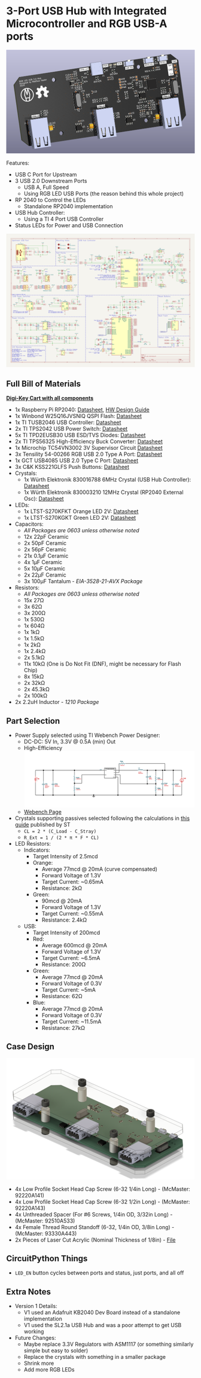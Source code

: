 # 3-Port USB Hub with Integrated Microcontroller and RGB USB-A ports

![Full Board Design Render](images/render.png)
 
Features:
- USB C Port for Upstream
- 3 USB 2.0 Downstream Ports
  - USB A, Full Speed
  - Using RGB LED USB Ports (the reason behind this whole project)
- RP 2040 to Control the LEDs
  - Standalone RP2040 implementation
- USB Hub Controller:
  - Using a TI 4 Port USB Controller
- Status LEDs for Power and USB Connection

![Schematic](images/led-usb-hub.svg)

## Full Bill of Materials
**[Digi-Key Cart with all components](https://www.digikey.com/short/4rfrj37h)**
- 1x Raspberry Pi RP2040: [Datasheet](https://datasheets.raspberrypi.com/rp2040/rp2040-datasheet.pdf), [HW Design Guide](https://datasheets.raspberrypi.com/rp2040/hardware-design-with-rp2040.pdf)
- 1x Winbond W25Q16JVSNIQ QSPI Flash: [Datasheet](https://docs.rs-online.com/19e0/0900766b81622f8b.pdf)
- 1x TI TUSB2046 USB Controller: [Datasheet](https://www.ti.com/lit/ds/symlink/tusb2046i.pdf)
- 2x TI TPS2042 USB Power Switch: [Datasheet](https://www.ti.com/lit/ds/symlink/tps2042b.pdf)
- 5x TI TPD2EUSB30 USB ESD/TVS Diodes: [Datasheet](https://www.ti.com/lit/ds/symlink/tpd2eusb30.pdf)
- 2x TI TPS56325 High-Efficiency Buck Converter: [Datasheet](https://www.ti.com/lit/ds/symlink/tps563252.pdf)
- 1x Microchip TC54VN3002 3V Supervisor Circuit [Datasheet](https://ww1.microchip.com/downloads/aemDocuments/documents/MSLD/ProductDocuments/DataSheets/20001434K.pdf)
- 3x Tensility 54-00266 RGB USB 2.0 Type A Port: [Datasheet](http://www.tensility.com/pdffiles/54-00266.pdf)
- 1x GCT USB4085 USB 2.0 Type C Port: [Datasheet](https://gct.co/files/drawings/usb4085.pdf)
- 3x C&K KSS221GLFS Push Buttons: [Datasheet](https://www.ckswitches.com/media/1463/kss.pdf)
- Crystals:
  - 1x Würth Elektronik 830016788 6MHz Crystal (USB Hub Controller): [Datasheet](https://www.we-online.com/components/products/datasheet/830016788.pdf)
  - 1x Würth Elektronik 830003210 12MHz Crystal (RP2040 External Osc): [Datasheet](https://www.we-online.com/components/products/datasheet/830003210.pdf)
- LEDs:
  - 1x LTST-S270KFKT Orange LED 2V: [Datasheet](https://optoelectronics.liteon.com/upload/download/DS22-2000-209/LTST-S270KFKT.pdf)
  - 1x LTST-S270KGKT Green LED 2V: [Datasheet](https://optoelectronics.liteon.com/upload/download/DS22-2000-226/LTST-S270KGKT.pdf)
- Capacitors:
  - *All Packages are 0603 unless otherwise noted*
  - 12x 22pF Ceramic
  - 2x 50pF Ceramic
  - 2x 56pF Ceramic
  - 21x 0.1µF Ceramic
  - 4x 1µF Ceramic
  - 5x 10µF Ceramic
  - 2x 22µF Ceramic
  - 3x 100µF Tantalum - *EIA-3528-21-AVX Package*
- Resistors:
  - *All Packages are 0603 unless otherwise noted*
  - 15x 27Ω
  - 3x 62Ω
  - 3x 200Ω
  - 1x 530Ω
  - 1x 604Ω
  - 1x 1kΩ
  - 1x 1.5kΩ
  - 1x 2kΩ
  - 1x 2.4kΩ
  - 2x 5.1kΩ
  - 11x 10kΩ (One is Do Not Fit (DNF), might be necessary for Flash Chip)
  - 8x 15kΩ
  - 2x 32kΩ
  - 2x 45.3kΩ
  - 2x 100kΩ
- 2x 2.2uH Inductor - *1210 Package*

## Part Selection
- Power Supply selected using TI Webench Power Designer:
  - DC-DC: 5V In, 3.3V @ 0.5A (min) Out
  - High-Efficiency
  ![Power Supply Design](images/power-supply.svg)
  - [Webench Page](https://webench.ti.com/appinfo/webench/scripts/SDP.cgi?ID=E20EF4E51E15D568)
- Crystals supporting passives selected following the calculations in [this guide](https://www.st.com/resource/en/application_note/an2867-oscillator-design-guide-for-stm8afals-stm32-mcus-and-mpus-stmicroelectronics.pdf) published by ST
  - `CL = 2 * (C_Load - C_Stray)`
  - `R_Ext = 1 / (2 * π * F * CL)`
- LED Resistors:
  - Indicators:
    - Target Intensity of 2.5mcd
    - Orange:
      - Average 77mcd @ 20mA (curve compensated)
      - Forward Voltage of 1.3V
      - Target Current: ~0.65mA
      - Resistance: 2kΩ
    - Green:
      - 90mcd @ 20mA
      - Forward Voltage of 1.3V
      - Target Current: ~0.55mA
      - Resistance: 2.4kΩ
  - USB:
    - Target Intensity of 200mcd
    - Red:
      - Average 600mcd @ 20mA
      - Forward Voltage of 1.3V
      - Target Current: ~6.5mA
      - Resistance: 200Ω
    - Green:
      - Average 77mcd @ 20mA
      - Forward Voltage of 0.3V
      - Target Current: ~5mA
      - Resistance: 62Ω
    - Blue:
      - Average 77mcd @ 20mA
      - Forward Voltage of 0.3V
      - Target Current: ~11.5mA
      - Resistance: 27kΩ
    
## Case Design
![Case](images/case.png) 
- 4x Low Profile Socket Head Cap Screw (6-32 1/4in Long) - (McMaster: 92220A141)
- 4x Low Profile Socket Head Cap Screw (6-32 1/2in Long) - (McMaster: 92220A143)
- 4x Unthreaded Spacer (For #6 Screws, 1/4in OD, 3/32in Long) - (McMaster: 92510A533)
- 4x Female Thread Round Standoff (6-32, 1/4in OD, 3/8in Long) - (McMaster: 93330A443)
- 2x Pieces of Laser Cut Acrylic (Nominal Thickness of 1/8in) - [File](case_cut.svg)

## CircuitPython Things
- `LED_EN` button cycles between ports and status, just ports, and all off

## Extra Notes
- Version 1 Details:
  - V1 used an Adafruit KB2040 Dev Board instead of a standalone implementation
  - V1 used the SL2.1a USB Hub and was a poor attempt to get USB working
- Future Changes:
  - Maybe replace 3.3V Regulators with ASM1117 (or something similarly simple but easy to solder)
  - Replace the crystals with something in a smaller package
  - Shrink more
  - Add more RGB LEDs
